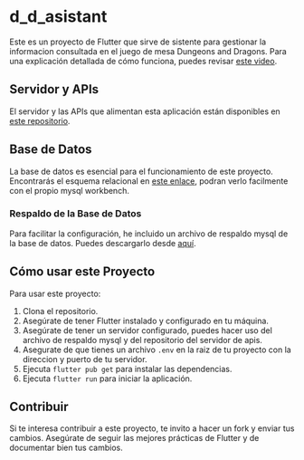 # d_d_asistant

Este es un proyecto de Flutter que sirve de sistente para gestionar la informacion consultada en el juego de mesa Dungeons and Dragons. Para una explicación detallada de cómo funciona, puedes revisar [este video](https://youtu.be/6qgK6Z1OFk0).

## Servidor y APIs

El servidor y las APIs que alimentan esta aplicación están disponibles en [este repositorio](https://github.com/probhaal69/apiRest).

## Base de Datos

La base de datos es esencial para el funcionamiento de este proyecto. Encontrarás el esquema relacional en [este enlace](https://mega.nz/file/RZVwnAoa#SQUrlec3l9qacWF80_Ag8oJOYoIAmSPeGLbIBKifO8w), podran verlo facilmente con el propio mysql workbench.

### Respaldo de la Base de Datos

Para facilitar la configuración, he incluido un archivo de respaldo mysql de la base de datos. Puedes descargarlo desde [aquí](https://mega.nz/file/UM9C1RCJ#N2_hqxLy7NsMiXIG9jnRK2ppAAPkqV-eyHKumvI0YtE).

## Cómo usar este Proyecto

Para usar este proyecto:

1. Clona el repositorio.
3. Asegúrate de tener Flutter instalado y configurado en tu máquina.
4. Asegúrate de tener un servidor configurado, puedes hacer uso del archivo de respaldo mysql y del repositorio del servidor de apis.
5. Asegurate de que tienes un archivo `.env` en la raiz de tu proyecto con la direccion y puerto de tu servidor.
6. Ejecuta `flutter pub get` para instalar las dependencias.
7. Ejecuta `flutter run` para iniciar la aplicación.

## Contribuir

Si te interesa contribuir a este proyecto, te invito a hacer un fork y enviar tus cambios. Asegúrate de seguir las mejores prácticas de Flutter y de documentar bien tus cambios.
